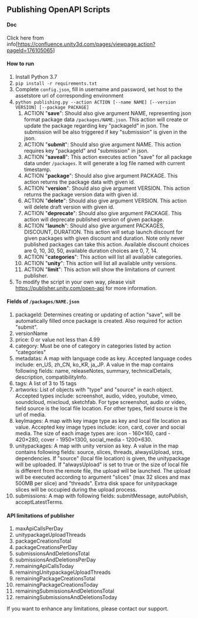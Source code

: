 ## Publishing OpenAPI Scripts

#### Doc

Click here from info[https://confluence.unity3d.com/pages/viewpage.action?pageId=176105065]

#### How to run

1. Install Python 3.7
2. `pip install -r requirements.txt`
3. Complete `config.json`, fill in username and password, set host to the assetstore url of corresponding environment
4. `python publishing.py --action ACTION [--name NAME] [--version VERSION] [--package PACKAGE]`
   1. ACTION "**save**": Should also give argument NAME, representing json format package data `/packages/NAME.json`. This action will create or update the package regarding key "packageId" in json. The submission will be also triggered if key "submission" is given in the json.
   2. ACTION "**submit**": Should also give argument NAME. This action requires key "packageId" and "submission" in json.
   3. ACTION "**saveall**": This action executes action "save" for all package data under `/packages`. It will generate a log file named with current timestamp.
   4. ACTION "**package**": Should also give argument PACKAGE. This action returns the package data with given id.
   5. ACTION "**version**": Should also give argument VERSION. This action returns the package version data with given id.
   6. ACTION "**delete**": Should also give argument VERSION. This action will delete draft version with given id.
   7. ACTION "**deprecate**": Should also give argument PACKAGE. This action will deprecate published version of given package.
   8. ACTION "**launch**": Should also give argument PACKAGES, DISCOUNT, DURATION. This action will setup launch discount for given packages with given discount and duration. Note only never published packages can take this action. Available discount choices are 0, 10, 30, 50, available duration choices are 0, 7, 14.
   9. ACTION "**categories**": This action will list all available categories.
   10. ACTION "**unity**": This action will list all available unity versions.
   11. ACTION "**limit**": This action will show the limitations of current publisher.
5. To modify the script in your own way, please visit https://publisher.unity.com/open-api for more information.

#### Fields of `/packages/NAME.json`

1. packageId: Determines creating or updating of action "save", will be automatically filled once package is created. Also required for action "submit".
2. versionName
3. price: 0 or value not less than 4.99
4. category: Must be one of category in categories listed by action "categories"
5. metadatas: A map with language code as key. Accepted language codes include: en_US, zh_CN, ko_KR, ja_JP. A value in the map contains following fields: name, releaseNotes, summary, technicalDetails, description, compatibilityInfo.
6. tags: A list of 3 to 15 tags
7. artworks: List of objects with "type" and "source" in each object. Accepted types include: screenshot, audio, video, youtube, vimeo, soundcloud, mixcloud, sketchfab. For type screenshot, audio or video, field source is the local file location. For other types, field source is the url of media.
8. keyImages: A map with key image type as key and local file location as value. Accepted key image types include: icon, card, cover and social media. The size of each image types are: icon - 160×160, card - 420×280, cover - 1950×1300, social_media - 1200×630.
9. unitypackages: A map with unity version as key. A value in the map contains following fields: source, slices, threads, alwaysUpload, srps, dependencies. If "source" (local file location) is given, the unitypackage will be uploaded. If "alwaysUpload" is set to true or the size of local file is different from the remote file, the upload will be launched. The upload will be executed according to argument "slices" (max 32 slices and max 500MB per slice) and "threads". Extra disk space for unitypackage slices will be occupied during the upload process.
10. submissions: A map with following fields: submitMessage, autoPublish, acceptLatestTerms.

#### API limitations of publisher

1. maxApiCallsPerDay
2. unitypackageUploadThreads
3. packageCreationsTotal
4. packageCreationsPerDay
5. submissionsAndDeletionsTotal
6. submissionsAndDeletionsPerDay
7. remainingApiCallsToday
8. remainingUnitypackageUploadThreads
9. remainingPackageCreationsTotal
10. remainingPackageCreationsToday
11. remainingSubmissionsAndDeletionsTotal
12. remainingSubmissionsAndDeletionsToday

If you want to enhance any limitations, please contact our support.
